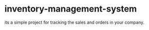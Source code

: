 # inventory-management-system
its a simple project for tracking the sales and orders in your company.
